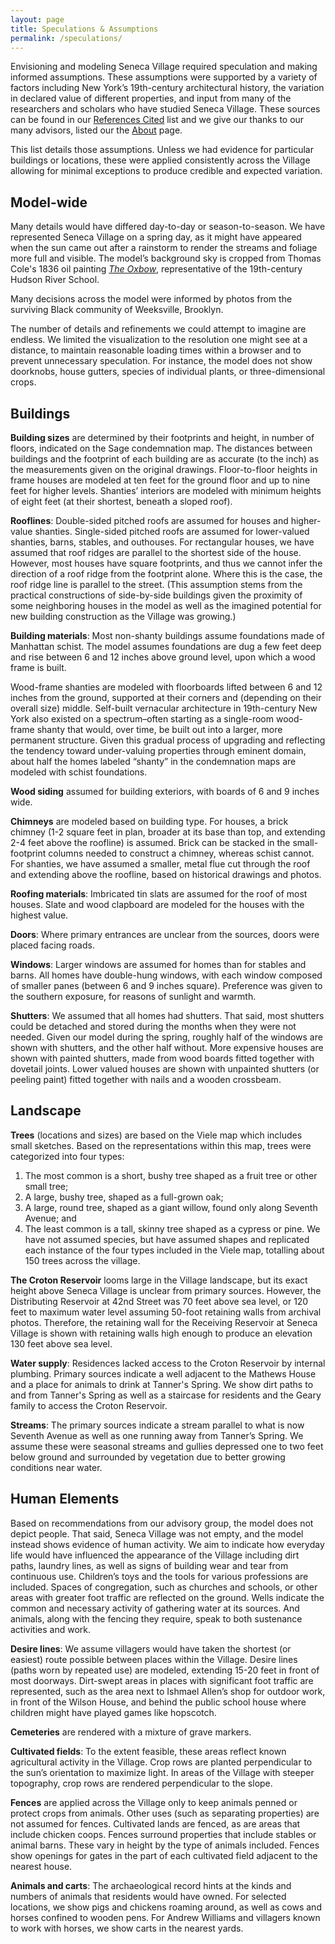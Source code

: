 ```yaml
---
layout: page
title: Speculations & Assumptions
permalink: /speculations/
---
```

Envisioning and modeling Seneca Village required speculation and making informed assumptions. These assumptions were supported by a variety of factors including New York’s 19th-century architectural history, the variation in declared value of different properties, and input from many of the researchers and scholars who have studied Seneca Village. These sources can be found in our [References Cited](/references) list and we give our thanks to our many advisors, listed our the [About](/about) page.

This list details those assumptions. Unless we had evidence for particular buildings or locations, these were applied consistently across the Village allowing for minimal exceptions to produce credible and expected variation.

## Model-wide

Many details would have differed day-to-day or season-to-season. We have represented Seneca Village on a spring day, as it might have appeared when the sun came out after a rainstorm to render the streams and foliage more full and visible. The model’s background sky is cropped from Thomas Cole's 1836 oil painting [*The Oxbow*](https://www.metmuseum.org/art/collection/search/10497), representative of the 19th-century Hudson River School. 

Many decisions across the model were informed by photos from the surviving Black community of Weeksville, Brooklyn.

The number of details and refinements we could attempt to imagine are endless. We limited the visualization to the resolution one might see at a distance, to maintain reasonable loading times within a browser and to prevent unnecessary speculation. For instance, the model does not show doorknobs, house gutters, species of individual plants, or three-dimensional crops.

## Buildings

**Building sizes** are determined by their footprints and height, in number of floors, indicated on the Sage condemnation map. The distances between buildings and the footprint of each building are as accurate (to the inch) as the measurements given on the original drawings. Floor-to-floor heights in frame houses are modeled at ten feet for the ground floor and up to nine feet for higher levels. Shanties’ interiors are modeled with minimum heights of eight feet (at their shortest, beneath a sloped roof).

**Rooflines**: Double-sided pitched roofs are assumed for houses and higher-value shanties. Single-sided pitched roofs are assumed for lower-valued shanties, barns, stables, and outhouses. For rectangular houses, we have assumed that roof ridges are parallel to the shortest side of the house. However, most houses have square footprints, and thus we cannot infer the direction of a roof ridge from the footprint alone. Where this is the case, the roof ridge line is parallel to the street. (This assumption stems from the practical constructions of side-by-side buildings given the proximity of some neighboring houses in the model as well as the imagined potential for new building construction as the Village was growing.)

**Building materials**: Most non-shanty buildings assume foundations made of Manhattan schist. The model assumes foundations are dug a few feet deep and rise between 6 and 12 inches above ground level, upon which a wood frame is built. 

Wood-frame shanties are modeled with floorboards lifted between 6 and 12 inches from the ground, supported at their corners and (depending on their overall size) middle. Self-built vernacular architecture in 19th-century New York also existed on a spectrum–often starting as a single-room wood-frame shanty that would, over time, be built out into a larger, more permanent structure. Given this gradual process of upgrading and reflecting the tendency toward under-valuing properties through eminent domain, about half the homes labeled “shanty” in the condemnation maps are modeled with schist foundations.

**Wood siding** assumed for building exteriors, with boards of 6 and 9 inches wide. 

**Chimneys** are modeled based on building type. For houses, a brick chimney (1-2 square feet in plan, broader at its base than top, and extending 2-4 feet above the roofline) is assumed. Brick can be stacked in the small-footprint columns needed to construct a chimney, whereas schist cannot. For shanties, we have assumed a smaller, metal flue cut through the roof and extending above the roofline, based on historical drawings and photos.

**Roofing materials**: Imbricated tin slats are assumed for the roof of most houses. Slate and wood clapboard are modeled for the houses with the highest value.

**Doors**: Where primary entrances are unclear from the sources, doors were placed facing roads.

**Windows**: Larger windows are assumed for homes than for stables and barns. All homes have double-hung windows, with each window composed of smaller panes (between 6 and 9 inches square). Preference was given to the southern exposure, for reasons of sunlight and warmth.

**Shutters**: We assumed that all homes had shutters. That said, most shutters could be detached and stored during the months when they were not needed. Given our model during the spring, roughly half of the windows are shown with shutters, and the other half without. More expensive houses are shown with painted shutters, made from wood boards fitted together with dovetail joints. Lower valued houses are shown with unpainted shutters (or peeling paint) fitted together with nails and a wooden crossbeam.

## Landscape

**Trees** (locations and sizes) are based on the Viele map which includes small sketches. Based on the representations within this map, trees were categorized into four types:

1. The most common is a short, bushy tree shaped as a fruit tree or other small tree;
2. A large, bushy tree, shaped as a full-grown oak;
3. A large, round tree, shaped as a giant willow, found only along Seventh Avenue; and
4. The least common is a tall, skinny tree shaped as a cypress or pine.
   We have not assumed species, but have assumed shapes and replicated each instance of the four types included in the Viele map, totalling about 150 trees across the village.

**The Croton Reservoir** looms large in the Village landscape, but its exact height above Seneca Village is unclear from primary sources. However, the Distributing Reservoir at 42nd Street was 70 feet above sea level, or 120 feet to maximum water level assuming 50-foot retaining walls from archival photos. Therefore, the retaining wall for the Receiving Reservoir at Seneca Village is shown with retaining walls high enough to produce an elevation 130 feet above sea level.

**Water supply**: Residences lacked access to the Croton Reservoir by internal plumbing. Primary sources indicate a well adjacent to the Mathews House and a place for animals to drink at Tanner's Spring. We show dirt paths to and from Tanner's Spring as well as a staircase for residents and the Geary family to access the Croton Reservoir.

**Streams**: The primary sources indicate a stream parallel to what is now Seventh Avenue as well as one running away from Tanner’s Spring. We assume these were seasonal streams and gullies depressed one to two feet below ground and surrounded by vegetation due to better growing conditions near water.

## Human Elements

Based on recommendations from our advisory group, the model does not depict people. That said, Seneca Village was not empty, and the model instead shows evidence of human activity. We  aim to indicate how everyday life would have influenced the appearance of the Village including dirt paths, laundry lines, as well as signs of building wear and tear from continuous use. Children’s toys and the tools for various professions are included. Spaces of congregation, such as churches and schools, or other areas with greater foot traffic are reflected on the ground. Wells indicate the common and necessary activity of gathering water at its sources. And animals, along with the fencing they require, speak to both sustenance activities and work.

**Desire lines**: We assume villagers would have taken the shortest (or easiest) route possible between places within the Village. Desire lines (paths worn by repeated use) are modeled, extending 15-20 feet in front of most doorways. Dirt-swept areas in places with significant foot traffic are represented, such as the area next to Ishmael Allen’s shop for outdoor work, in front of the Wilson House, and behind the public school house where children might have played games like hopscotch.

**Cemeteries** are rendered with a mixture of grave markers.

**Cultivated fields**: To the extent feasible, these areas reflect known agricultural activity in the Village. Crop rows are planted perpendicular to the sun’s orientation to maximize light. In areas of the Village with steeper topography, crop rows are rendered perpendicular to the slope.

**Fences** are applied across the Village only to keep animals penned or protect crops from animals. Other uses (such as separating properties) are not assumed for fences. Cultivated lands are fenced, as are areas that include chicken coops. Fences surround properties that include stables or animal barns. These vary in height by the type of animals included. Fences show openings for gates in the part of each cultivated field adjacent to the nearest house.

**Animals and carts**: The archaeological record hints at the kinds and numbers of animals that residents would have owned. For selected locations, we show pigs and chickens roaming around, as well as cows and horses confined to wooden pens. For Andrew Williams and villagers known to work with horses, we show carts in the nearest yards.
